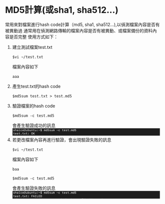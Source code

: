# MD5計算(或sha1, sha512...)
常用來對檔案進行hash code計算（md5, sha1, sha512...),以偵測檔案內容是否有被異動過
通常用在偵測網路傳輸的檔案內容是否有被異動、或檔案備份的資料內容是否完整
使用方式如下：
1. 建立測試檔案test.txt
   ```
   $vi ~/test.txt
   ```
   檔案內容如下
   ```
   aaa
   ```
2. 產生test.txt的hash code
   ```
   $md5sum test.txt > test.md5
   ```
3. 驗證檔案的hash code
   ```
   $md5sum -c test.md5
   ```
   會產生驗證成功的訊息
   ![md5_success_msg.png](ubuntu_command/md5_success_msg.png)
4. 若更改檔案內容再進行驗證，會出現驗證失敗的訊息
   ```
   $vi ~/test.txt
   ```
   檔案內容如下
   ```
   baa
   ```
   ```
   $md5sum -c test.md5
   ```
   會產生驗證失敗的訊息
   ![md5_fail_msg.png](ubuntu_command/md5_fail_msg.png)